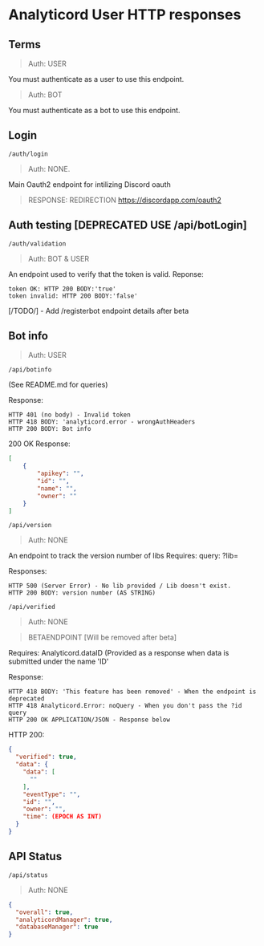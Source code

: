 # Analyticord User HTTP responses
## Terms

> Auth: USER

You must authenticate as a user to use this endpoint.
> Auth: BOT

You must authenticate as a bot to use this endpoint.

## Login

```
/auth/login
```
> Auth: NONE.

Main Oauth2 endpoint for intilizing Discord oauth

> RESPONSE: REDIRECTION https://discordapp.com/oauth2

## Auth testing [DEPRECATED USE /api/botLogin]
```
/auth/validation
```
> Auth: BOT & USER

An endpoint used to verify that the token is valid. 
Reponse:
```
token OK: HTTP 200 BODY:'true'
token invalid: HTTP 200 BODY:'false'
```
[/TODO/] - Add /registerbot endpoint details after beta

## Bot info
> Auth: USER
```
/api/botinfo
```
(See README.md for queries)

Response:
```
HTTP 401 (no body) - Invalid token
HTTP 418 BODY: 'analyticord.error - wrongAuthHeaders
HTTP 200 BODY: Bot info
```
200 OK Response:
```json
[
    {
        "apikey": "",
        "id": "",
        "name": "",
        "owner": ""
    }
]
```
```
/api/version
```
> Auth: NONE

An endpoint to track the version number of libs
Requires: query: ?lib=

Responses:
```
HTTP 500 (Server Error) - No lib provided / Lib doesn't exist.
HTTP 200 BODY: version number (AS STRING)
```

```
/api/verified
```
> Auth: NONE

> BETAENDPOINT [Will be removed after beta]

Requires: Analyticord.dataID (Provided as a response when data is submitted under the name 'ID'

Response:
```
HTTP 418 BODY: 'This feature has been removed' - When the endpoint is deprecated
HTTP 418 Analyticord.Error: noQuery - When you don't pass the ?id query
HTTP 200 OK APPLICATION/JSON - Response below
```
HTTP 200:
```json
{
  "verified": true,
  "data": {
    "data": [
      ""
    ],
    "eventType": "",
    "id": "",
    "owner": "",
    "time": (EPOCH AS INT)
  }
}
```
## API Status
```
/api/status
```
> Auth: NONE

```json
{
  "overall": true,
  "analyticordManager": true,
  "databaseManager": true
}
```
